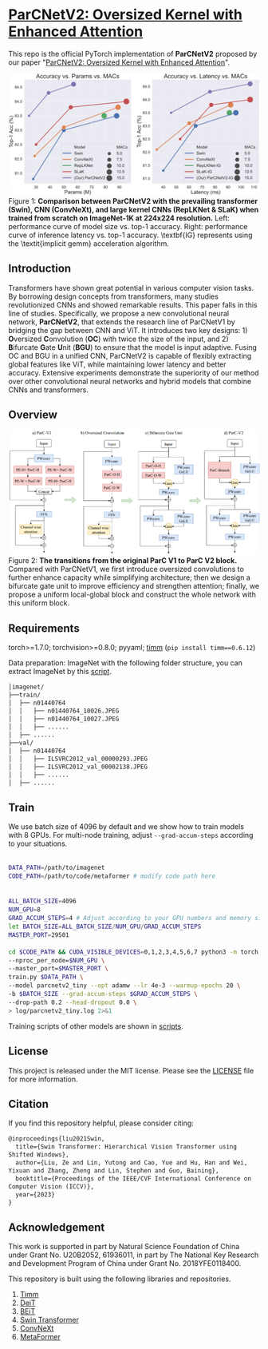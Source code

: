 # [ParCNetV2: Oversized Kernel with Enhanced Attention](https://arxiv.org/abs/2211.07157)

This repo is the official PyTorch implementation of **ParCNetV2** proposed by our paper "[ParCNetV2: Oversized Kernel with Enhanced Attention](https://arxiv.org/abs/2211.07157)".


![Figure1](assets\accuracy_latency.png)
Figure 1: **Comparison between ParCNetV2 with the prevailing transformer (Swin), CNN (ConvNeXt), and large kernel CNNs (RepLKNet \& SLaK) when trained from scratch on ImageNet-1K at 224x224 resolution.**  Left: performance curve of model size vs. top-1 accuracy. Right: performance curve of inference latency vs. top-1 accuracy. \textbf{IG} represents using the \textit{implicit gemm} acceleration algorithm.

## Introduction

Transformers have shown great potential in various computer vision tasks. By borrowing design concepts from transformers, many studies revolutionized CNNs and showed remarkable results. This paper falls in this line of studies. Specifically, we propose a new convolutional neural network, **ParCNetV2**, that extends the research line of ParCNetV1 by bridging the gap between CNN and ViT. It introduces two key designs: 1) **O**versized **C**onvolution (**OC**) with twice the size of the input, and 2) **B**ifurcate **G**ate **U**nit (**BGU**) to ensure that the model is input adaptive. Fusing OC and BGU in a unified CNN, ParCNetV2 is capable of flexibly extracting global features like ViT, while maintaining lower latency and better accuracy. Extensive experiments demonstrate the superiority of our method over other convolutional neural networks and hybrid models that combine CNNs and transformers.

## Overview
![](assets\parc_evolution.png)
Figure 2: **The transitions from the original ParC V1 to ParC V2 block.** Compared with ParCNetV1, we first introduce oversized convolutions to further enhance capacity while simplifying architecture; then we design a bifurcate gate unit to improve efficiency and strengthen attention; finally, we propose a uniform local-global block and construct the whole network with this uniform block.


## Requirements

torch>=1.7.0; torchvision>=0.8.0; pyyaml; [timm](https://github.com/rwightman/pytorch-image-models) (`pip install timm==0.6.12`)

Data preparation: ImageNet with the following folder structure, you can extract ImageNet by this [script](https://gist.github.com/BIGBALLON/8a71d225eff18d88e469e6ea9b39cef4).

```
│imagenet/
├──train/
│  ├── n01440764
│  │   ├── n01440764_10026.JPEG
│  │   ├── n01440764_10027.JPEG
│  │   ├── ......
│  ├── ......
├──val/
│  ├── n01440764
│  │   ├── ILSVRC2012_val_00000293.JPEG
│  │   ├── ILSVRC2012_val_00002138.JPEG
│  │   ├── ......
│  ├── ......
```

## Train

We use batch size of 4096 by default and we show how to train models with 8 GPUs. For multi-node training, adjust `--grad-accum-steps` according to your situations.


```bash

DATA_PATH=/path/to/imagenet
CODE_PATH=/path/to/code/metaformer # modify code path here


ALL_BATCH_SIZE=4096
NUM_GPU=8
GRAD_ACCUM_STEPS=4 # Adjust according to your GPU numbers and memory size.
let BATCH_SIZE=ALL_BATCH_SIZE/NUM_GPU/GRAD_ACCUM_STEPS
MASTER_PORT=29501

cd $CODE_PATH && CUDA_VISIBLE_DEVICES=0,1,2,3,4,5,6,7 python3 -m torch.distributed.launch \
--nproc_per_node=$NUM_GPU \
--master_port=$MASTER_PORT \
train.py $DATA_PATH \
--model parcnetv2_tiny --opt adamw --lr 4e-3 --warmup-epochs 20 \
-b $BATCH_SIZE --grad-accum-steps $GRAD_ACCUM_STEPS \
--drop-path 0.2 --head-dropout 0.0 \
> log/parcnetv2_tiny.log 2>&1
```
Training scripts of other models are shown in [scripts](/scripts/).


<!-- ## Experiments

### ImageNet-1K classification

| Model        | Param(M) | Macs(G) | Top-1(%) |
|:-------------|:--------:|:-------:|:--------:|
| ParCNetV2-XT | 7.4      | 1.6     | 79.4     |
| ParCNetV2-T  | 25       | 4.3     | 83.5     |
| ParCNetV2-S  | 39       | 7.8     | 84.3     |
| ParCNetV2-B  | 56       | 12.5    | 84.6     | -->


## License

This project is released under the MIT license. Please see the [LICENSE](/LICENSE) file for more information.

## Citation

If you find this repository helpful, please consider citing:

```
@inproceedings{liu2021Swin,
  title={Swin Transformer: Hierarchical Vision Transformer using Shifted Windows},
  author={Liu, Ze and Lin, Yutong and Cao, Yue and Hu, Han and Wei, Yixuan and Zhang, Zheng and Lin, Stephen and Guo, Baining},
  booktitle={Proceedings of the IEEE/CVF International Conference on Computer Vision (ICCV)},
  year={2023}
}
```

## Acknowledgement

This work is supported in part by Natural Science Foundation of China under Grant No. U20B2052, 61936011, in part by The National Key Research and Development Program of China under Grant No. 2018YFE0118400.

This repository is built using the following libraries and repositories.

1. [Timm](https://github.com/rwightman/pytorch-image-models)
2. [DeiT](https://github.com/facebookresearch/deit)
3. [BEiT](https://github.com/microsoft/unilm/tree/master/beit)
4. [Swin Transformer](https://github.com/microsoft/Swin-Transformer)
5. [ConvNeXt](https://github.com/facebookresearch/ConvNeXt)
6. [MetaFormer](https://github.com/sail-sg/metaformer)
